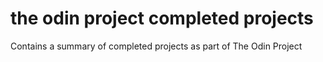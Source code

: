 # the odin project completed projects
Contains a summary of completed projects as part of The Odin Project
